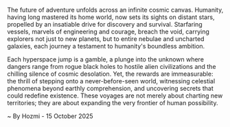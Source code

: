 
The future of adventure unfolds across an infinite cosmic canvas. Humanity, having long mastered its home world, now sets its sights on distant stars, propelled by an insatiable drive for discovery and survival. Starfaring vessels, marvels of engineering and courage, breach the void, carrying explorers not just to new planets, but to entire nebulae and uncharted galaxies, each journey a testament to humanity's boundless ambition.

Each hyperspace jump is a gamble, a plunge into the unknown where dangers range from rogue black holes to hostile alien civilizations and the chilling silence of cosmic desolation. Yet, the rewards are immeasurable: the thrill of stepping onto a never-before-seen world, witnessing celestial phenomena beyond earthly comprehension, and uncovering secrets that could redefine existence. These voyages are not merely about charting new territories; they are about expanding the very frontier of human possibility.

~ By Hozmi - 15 October 2025
